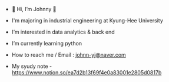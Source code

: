 - 👋 Hi, I’m Johnny  👋
- I'm majoring in industrial engineering at Kyung-Hee University
-  I’m interested in data analytics & back end
-  I’m currently learning python
- How to reach me / Email : johnn-yj@naver.com 


- My syudy note
-https://www.notion.so/ea7d2b13f69f4e0a83001e2805d0817b

<!---
johnn-yj/johnn-yj is a ✨ special ✨ repository because its `README.md` (this file) appears on your GitHub profile.
You can click the Preview link to take a look at your changes.
--->
